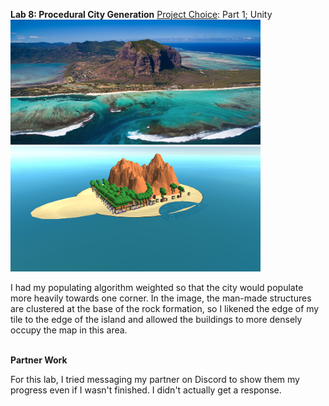 <b>Lab 8: Procedural City Generation</b>
<u>Project Choice</u>: Part 1; Unity
<br>
<img src="source.png" width="400px" height="200px">
<img src="island.png" width="400px" height="200px">
<br>
<p> I had my populating algorithm weighted so that the city would populate more heavily towards one corner. In the image, the man-made structures are clustered at the base of the rock formation, so I likened the edge of my tile to the edge of the island and allowed the buildings to more densely occupy the map in this area.
</p>
<br>
<b>Partner Work</b>
<br>
<p>For this lab, I tried messaging my partner on Discord to show them my progress even if I wasn't finished. I didn't actually get a response.</p>